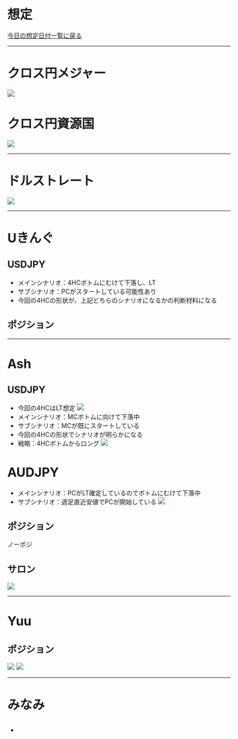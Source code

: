 # 想定
[今日の想定日付一覧に戻る](../../index.md)

---
# クロス円メジャー
![](img/2023-01-12-18-14-36.png)

# クロス円資源国
![](img/2023-01-12-18-15-07.png)

---
# ドルストレート
![](img/2023-01-12-18-17-18.png)

---
# Uきんぐ
## USDJPY
- メインシナリオ：4HCボトムにむけて下落し、LT
- サブシナリオ：PCがスタートしている可能性あり
- 今回の4HCの形状が、上記どちらのシナリオになるかの判断材料になる

## ポジション

---
# Ash
## USDJPY
- 今回の4HCはLT想定
![](img/2023-01-12-18-25-21.png)
- メインシナリオ：MCボトムに向けて下落中
- サブシナリオ：MCが既にスタートしている
- 今回の4HCの形状でシナリオが明らかになる
- 戦略：4HCボトムからロング
![](img/2023-01-12-18-27-57.png)

# AUDJPY
- メインシナリオ：PCがLT確定しているのでボトムにむけて下落中
- サブシナリオ：週足直近安値でPCが開始している
![](img/2023-01-12-18-41-22.png)

## ポジション
ノーポジ

## サロン
![](img/2023-01-12-18-27-05.png)

---
# Yuu
## ポジション
![](img/2023-01-12-18-48-26.png)
![](img/2023-01-12-18-48-39.png)

---
# みなみ
## 
- 



